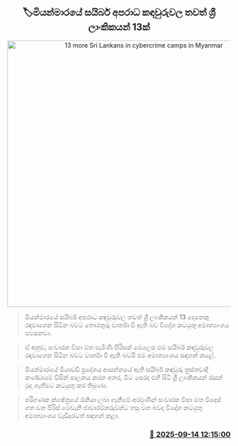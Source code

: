 <p align='center'><b><h2 align='center' title='13 more Sri Lankans in cybercrime camps in Myanmar'>🏷මියන්මාරයේ සයිබර් අපරාධ කඳවුරුවල තවත් ශ්‍රී ලාංකිකයන් 13ක්</h2></b></p>
<p align='center'><img src='https://helakuru.sgp1.cdn.digitaloceanspaces.com/esana/images/lib/miyanmar-cyber.jpg' width='600' alt='13 more Sri Lankans in cybercrime camps in Myanmar'></p>

> මියන්මාරයේ සයිබර් අපරාධ කඳවුරුවල තවත් ශ්‍රී ලාංකිකයන් 13 දෙනෙකු රඳවාගෙන සිටින බවට තොරතුරු වාර්තා වී ඇති බව විදේශ කටයුතු අමාත්‍යාංශය පවසනවා.

> ඒ අනුව, සංචාරක වීසා මත පැමිණි පිරිසක් මෙලෙස එම සයිබර් කඳවුරුවල රඳවාගෙන සිටින බවට වාර්තා වී ඇති බවයි එම අමාත්‍යාංශය සඳහන් කළේ.

> මියන්මාරයේ මියාවඩි ප්‍රදේශය ආසන්නයේ ඇති සයිබර් කඳවුරු ත්‍රස්තවාදී කණ්ඩායම් විසින් පාලනය කරන අතර, මීට පෙරද එහි සිටි ශ්‍රී ලාංකිකයන් රැසක් මුදා ගැනීමට කටයුතු කර තිබුණා.

> පරිගණක ක්ෂේත්‍රයේ රැකියා ලබා ගැනීමේ අරමුණින් සංචාරක වීසා මත විදෙස් ගත වන පිරිස් මෙවැනි ජාවාරම්කරුවන්ට හසු වන බවද විදේශ කටයුතු අමාත්‍යාංශය වැඩිදුරටත් සඳහන් කළා.



<h3 align='right'><a href='https://www.helakuru.lk/esana/p/113612/'>📅 2025-09-14 12:15:00</a></h3>
